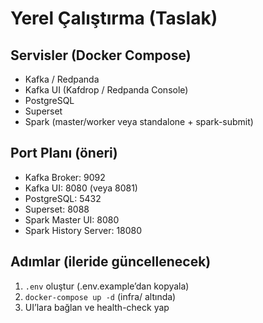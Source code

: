 # Yerel Çalıştırma (Taslak)

## Servisler (Docker Compose)
- Kafka / Redpanda
- Kafka UI (Kafdrop / Redpanda Console)
- PostgreSQL
- Superset
- Spark (master/worker veya standalone + spark-submit)

## Port Planı (öneri)
- Kafka Broker: 9092
- Kafka UI: 8080 (veya 8081)
- PostgreSQL: 5432
- Superset: 8088
- Spark Master UI: 8080
- Spark History Server: 18080

## Adımlar (ileride güncellenecek)
1) `.env` oluştur (.env.example’dan kopyala)
2) `docker-compose up -d` (infra/ altında)
3) UI’lara bağlan ve health-check yap
